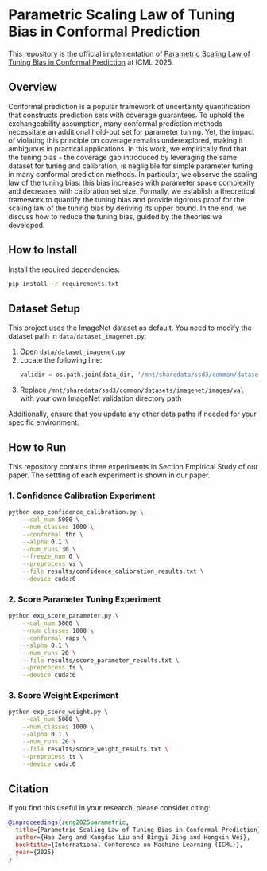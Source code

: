 # Parametric Scaling Law of Tuning Bias in Conformal Prediction

This repository is the official implementation of [Parametric Scaling Law of Tuning Bias in Conformal Prediction](https://openreview.net/forum?id=jnJLZXSOin) at ICML 2025. 

## Overview
Conformal prediction is a popular framework of uncertainty quantification that constructs prediction sets with coverage guarantees. To uphold the exchangeability assumption, many conformal prediction methods necessitate an additional hold-out set for parameter tuning. Yet, the impact of violating this principle on coverage remains underexplored, making it ambiguous in practical applications. In this work, we empirically find that the tuning bias - the coverage gap introduced by leveraging the same dataset for tuning and calibration, is negligible for simple parameter tuning in many conformal prediction methods.  In particular, we observe the scaling law of the tuning bias: this bias increases with parameter space complexity and decreases with calibration set size. Formally, we establish a theoretical framework to quantify the tuning bias and provide rigorous proof for the scaling law of the tuning bias by deriving its upper bound. In the end, we discuss how to reduce the tuning bias, guided by the theories we developed.

## How to Install

Install the required dependencies:

```bash
pip install -r requirements.txt
```

## Dataset Setup

This project uses the ImageNet dataset as default. You need to modify the dataset path in `data/dataset_imagenet.py`:

1. Open `data/dataset_imagenet.py`
2. Locate the following line:
   ```python
   validir = os.path.join(data_dir, '/mnt/sharedata/ssd3/common/datasets/imagenet/images/val')
   ```
3. Replace `/mnt/sharedata/ssd3/common/datasets/imagenet/images/val` with your own ImageNet validation directory path

Additionally, ensure that you update any other data paths if needed for your specific environment.

## How to Run

This repository contains three experiments in Section Empirical Study of our paper. The settting of each experiment is shown in our paper.

### 1. Confidence Calibration Experiment

```bash
python exp_confidence_calibration.py \
    --cal_num 5000 \
    --num_classes 1000 \
    --conformal thr \
    --alpha 0.1 \
    --num_runs 30 \
    --freeze_num 0 \
    --preprocess vs \
    --file results/confidence_calibration_results.txt \
    --device cuda:0
```

### 2. Score Parameter Tuning Experiment

```bash
python exp_score_parameter.py \
    --cal_num 5000 \
    --num_classes 1000 \
    --conformal raps \
    --alpha 0.1 \
    --num_runs 20 \
    --file results/score_parameter_results.txt \
    --preprocess ts \
    --device cuda:0
```

### 3. Score Weight Experiment

```bash
python exp_score_weight.py \
    --cal_num 5000 \
    --num_classes 1000 \
    --alpha 0.1 \
    --num_runs 20 \
    --file results/score_weight_results.txt \
    --preprocess ts \
    --device cuda:0
```

## Citation

If you find this useful in your research, please consider citing:

```bibtex
@inproceedings{zeng2025parametric,
  title={Parametric Scaling Law of Tuning Bias in Conformal Prediction},
  author={Hao Zeng and Kangdao Liu and Bingyi Jing and Hongxin Wei},
  booktitle={International Conference on Machine Learning (ICML)},
  year={2025}
}
``` 